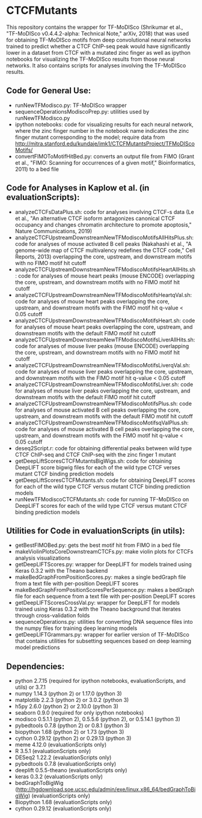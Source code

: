 # CTCFMutants
This repository contains the wrapper for TF-MoDISco (Shrikumar et al., "TF-MoDISco v0.4.4.2-alpha: Technical Note," arXiv, 2018) that was used for obtaining TF-MoDISco motifs from deep convolutional neural networks trained to predict whether a CTCF ChIP-seq peak would have significantly lower in a dataset from CTCF with a mutated zinc finger as well as ipython notebooks for visualizing the TF-MoDISco results from those neural networks.  It also contains scripts for analyses involving the TF-MoDISco results.
## Code for General Use:
* runNewTFModisco.py: TF-MoDISco wrapper
* sequenceOperationsModiscoPrep.py: utilities used by runNewTFModisco.py
* ipython notebooks: code for visualizing results for each neural network, where the zinc finger number in the notebook name indicates the zinc finger mutant corresponding to the model; require data from http://mitra.stanford.edu/kundaje/imk1/CTCFMutantsProject/TFMoDIScoMotifs/
* convertFIMOToMotifHitBed.py: converts an output file from FIMO (Grant et al., "FIMO: Scanning for occurrences of a given motif," Bioinformatics, 2011) to a bed file
## Code for Analyses in Kaplow et al. (in evaluationScripts):
* analyzeCTCFsDataPlus.sh: code for analyses involving CTCF-s data (Le et al., "An alternative CTCF isoform antagonizes canonical CTCF occupancy and changes chromatin architecture to promote apoptosis," Nature Communications, 2019)
* analyzeCTCFUpstreamDownstreamNewTFModiscoMotifsAllHitsPlus.sh: code for analyses of mouse activated B cell peaks (Nakahashi et al., "A genome-wide map of CTCF multivalency redefines the CTCF code," Cell Reports, 2013) overlapping the core, upstream, and downstream motifs with no FIMO motif hit cutoff
* analyzeCTCFUpstreamDownstreamNewTFModiscoMotifsHeartAllHits.sh: code for analyses of mouse heart peaks (mouse ENCODE) overlapping the core, upstream, and downstream motifs with no FIMO motif hit cutoff
* analyzeCTCFUpstreamDownstreamNewTFModiscoMotifsHeartqVal.sh: code for analyses of mouse heart peaks overlapping the core, upstream, and downstream motifs with the FIMO motif hit q-value < 0.05 cutoff
* analyzeCTCFUpstreamDownstreamNewTFModiscoMotifsHeart.sh: code for analyses of mouse heart peaks overlapping the core, upstream, and downstream motifs with the default FIMO motif hit cutoff
* analyzeCTCFUpstreamDownstreamNewTFModiscoMotifsLiverAllHits.sh: code for analyses of mouse liver peaks (mouse ENCODE) overlapping the core, upstream, and downstream motifs with no FIMO motif hit cutoff
* analyzeCTCFUpstreamDownstreamNewTFModiscoMotifsLiverqVal.sh: code for analyses of mouse liver peaks overlapping the core, upstream, and downstream motifs with the FIMO motif hit q-value < 0.05 cutoff
* analyzeCTCFUpstreamDownstreamNewTFModiscoMotifsLiver.sh: code for analyses of mouse liver peaks overlapping the core, upstream, and downstream motifs with the default FIMO motif hit cutoff
* analyzeCTCFUpstreamDownstreamNewTFModiscoMotifsPlus.sh: code for analyses of mouse activated B cell peaks overlapping the core, upstream, and downstream motifs with the default FIMO motif hit cutoff
* analyzeCTCFUpstreamDownstreamNewTFModiscoMotifsqValPlus.sh: code for analyses of mouse activated B cell peaks overlapping the core, upstream, and downstream motifs with the FIMO motif hit q-value < 0.05 cutoff
* deseq2Script.r: code for obtaining differential peaks between wild type CTCF ChIP-seq and CTCF ChIP-seq with the zinc finger 1 mutant
* getDeepLiftScoresCTCFMutantsBigWigs.sh: code for obtaining DeepLIFT score bigwig files for each of the wild type CTCF verses mutant CTCF binding prediction models
* getDeepLiftScoresCTCFMutants.sh: code for obtaining DeepLIFT scores for each of the wild type CTCF versus mutant CTCF binding prediction models
* runNewTFModiscoCTCFMutants.sh: code for running TF-MoDISco on DeepLIFT scores for each of the wild type CTCF versus mutant CTCF binding prediction models
## Utilities for Code in evaluationScripts (in utils):
* getBestFIMOBed.py: gets the best motif hit from FIMO in a bed file
* makeViolinPlotsCoreDownstreamCTCFs.py: make violin plots for CTCFs analysis visualizations
* getDeepLIFTScores.py: wrapper for DeepLIFT for models trained using Keras 0.3.2 with the Theano backend
* makeBedGraphFromPositionScores.py: makes a single bedGraph file from a text file with per-position DeepLIFT scores
* makeBedGraphFromPositionScoresPerSequence.py: makes a bedGraph file for each sequence from a text file with per-position DeepLIFT scores
* getDeepLIFTScoresCrossVal.py: wrapper for DeepLIFT for models trained using Keras 0.3.2 with the Theano background that iterates through cross-validation folds
* sequenceOperations.py: utilities for converting DNA sequence files into the numpy files for training deep learning models
* getDeepLIFTGrammars.py: wrapper for earlier version of TF-MoDISco that contains utilities for subsetting sequences based on deep learning model predictions
## Dependencies:
* python 2.7.15 (required for ipython notebooks, evaluationScripts, and utils) or 3.7.1
* numpy 1.14.3 (python 2) or 1.17.0 (python 3)
* matplotlib 2.2.3 (python 2) or 3.0.2 (python 3)
* h5py 2.6.0 (python 2) or 2.10.0 (python 3)
* seaborn 0.9.0 (required for only ipython notebooks)
* modisco 0.5.1.1 (python 2), 0.5.5.6 (python 2), or 0.5.14.1 (python 3)
* pybedtools 0.7.8 (python 2) or 0.8.1 (python 3)
* biopython 1.68 (python 2) or 1.73 (python 3)
* cython 0.29.12 (python 2) or 0.29.13 (python 3)
* meme 4.12.0 (evaluationScripts only)
* R 3.5.1 (evaluationScripts only)
* DESeq2 1.22.2 (evaluationScripts only)
* pybedtools 0.7.8 (evaluationScripts only)
* deeplift 0.5.5-theano (evaluationScripts only)
* keras 0.3.2 (evaluationScripts only)
* bedGraphToBigWig (http://hgdownload.soe.ucsc.edu/admin/exe/linux.x86_64/bedGraphToBigWig) (evaluationScripts only)
* Biopython 1.68 (evaluationScripts only)
* cython 0.29.12 (evaluationScripts only)
